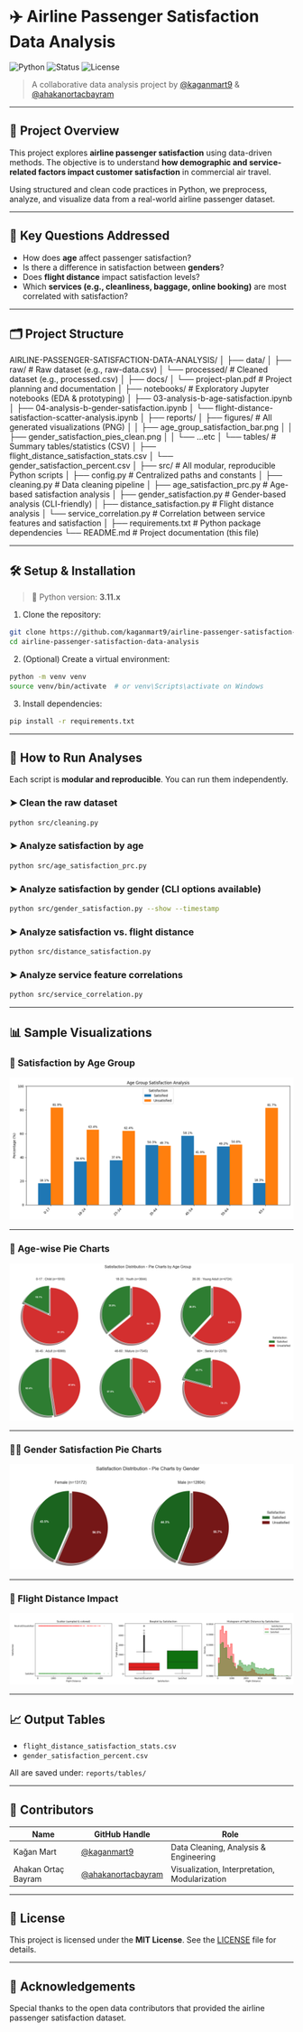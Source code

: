 # ✈️ Airline Passenger Satisfaction Data Analysis

![Python](https://img.shields.io/badge/Python-3.11-blue?style=flat-square)
![Status](https://img.shields.io/badge/Project-Completed-brightgreen?style=flat-square)
![License](https://img.shields.io/badge/License-MIT-lightgrey?style=flat-square)

> A collaborative data analysis project by [@kaganmart9](https://github.com/kaganmart9) & [@ahakanortacbayram](https://github.com/ahakanortacbayram)

---

## 📌 Project Overview

This project explores **airline passenger satisfaction** using data-driven methods. The objective is to understand **how demographic and service-related factors impact customer satisfaction** in commercial air travel.

Using structured and clean code practices in Python, we preprocess, analyze, and visualize data from a real-world airline passenger dataset.

---

## 🧠 Key Questions Addressed

- How does **age** affect passenger satisfaction?
- Is there a difference in satisfaction between **genders**?
- Does **flight distance** impact satisfaction levels?
- Which **services (e.g., cleanliness, baggage, online booking)** are most correlated with satisfaction?

---

## 🗂️ Project Structure

AIRLINE-PASSENGER-SATISFACTION-DATA-ANALYSIS/
│
├── data/
│   ├── raw/                  # Raw dataset (e.g., raw-data.csv)
│   └── processed/            # Cleaned dataset (e.g., processed.csv)
│
├── docs/
│   └── project-plan.pdf      # Project planning and documentation
│
├── notebooks/                # Exploratory Jupyter notebooks (EDA & prototyping)
│   ├── 03-analysis-b-age-satisfaction.ipynb
│   ├── 04-analysis-b-gender-satisfaction.ipynb
│   └── flight-distance-satisfaction-scatter-analysis.ipynb
│
├── reports/
│   ├── figures/              # All generated visualizations (PNG)
│   │   ├── age_group_satisfaction_bar.png
│   │   ├── gender_satisfaction_pies_clean.png
│   │   └── ...etc
│   └── tables/               # Summary tables/statistics (CSV)
│       ├── flight_distance_satisfaction_stats.csv
│       └── gender_satisfaction_percent.csv
│
├── src/                      # All modular, reproducible Python scripts
│   ├── config.py                     # Centralized paths and constants
│   ├── cleaning.py                   # Data cleaning pipeline
│   ├── age_satisfaction_prc.py       # Age-based satisfaction analysis
│   ├── gender_satisfaction.py        # Gender-based analysis (CLI-friendly)
│   ├── distance_satisfaction.py      # Flight distance analysis
│   └── service_correlation.py        # Correlation between service features and satisfaction
│
├── requirements.txt          # Python package dependencies
└── README.md                 # Project documentation (this file)


---

## 🛠️ Setup & Installation

> 🐍 Python version: **3.11.x**

1. Clone the repository:

```bash
git clone https://github.com/kaganmart9/airline-passenger-satisfaction-data-analysis.git
cd airline-passenger-satisfaction-data-analysis
```

2. (Optional) Create a virtual environment:

```bash
python -m venv venv
source venv/bin/activate  # or venv\Scripts\activate on Windows
```

3. Install dependencies:

```bash
pip install -r requirements.txt
```

---

## 🚀 How to Run Analyses

Each script is **modular and reproducible**. You can run them independently.

### ➤ Clean the raw dataset

```bash
python src/cleaning.py
```

### ➤ Analyze satisfaction by age

```bash
python src/age_satisfaction_prc.py
```

### ➤ Analyze satisfaction by gender (CLI options available)

```bash
python src/gender_satisfaction.py --show --timestamp
```

### ➤ Analyze satisfaction vs. flight distance

```bash
python src/distance_satisfaction.py
```

### ➤ Analyze service feature correlations

```bash
python src/service_correlation.py
```

---

## 📊 Sample Visualizations

### 🎯 Satisfaction by Age Group

![Age Group Bar](reports/figures/age_group_satisfaction_bar.png)

---

### 🧓 Age-wise Pie Charts

![Age Pie](reports/figures/age_satisfaction_pies_clean.png)

---

### 👨‍🦰 Gender Satisfaction Pie Charts

![Gender Pie](reports/figures/gender_satisfaction_pies_clean.png)

---

### 📏 Flight Distance Impact

![Flight Distance](reports/figures/flight_distance_satisfaction.png)

---

## 📈 Output Tables

- `flight_distance_satisfaction_stats.csv`
- `gender_satisfaction_percent.csv`

All are saved under: `reports/tables/`

---

## 👥 Contributors

| Name               | GitHub Handle                              | Role                  |
|--------------------|---------------------------------------------|-----------------------|
| Kağan Mart         | [@kaganmart9](https://github.com/kaganmart9)       | Data Cleaning, Analysis & Engineering |
| Ahakan Ortaç Bayram| [@ahakanortacbayram](https://github.com/ahakanortacbayram) | Visualization, Interpretation, Modularization |

---

## 📄 License

This project is licensed under the **MIT License**. See the [LICENSE](LICENSE) file for details.

---

## 🙌 Acknowledgements

Special thanks to the open data contributors that provided the airline passenger satisfaction dataset.